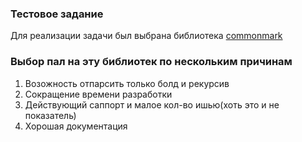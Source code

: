 ### Тестовое задание   
Для реализации задачи был выбрана библиотека [commonmark](https://github.com/thephpleague/commonmark)
<br/>
### Выбор пал на эту библиотек по нескольким причинам <br/>
<ol>
    <li>Возожность отпарсить только болд и рекурсив</li>
    <li>Сокращение времени разработки</li>
    <li>Действующий саппорт и малое кол-во ишью(хоть это и не показатель)</li>
    <li>Хорошая документация</li>
</ol>
